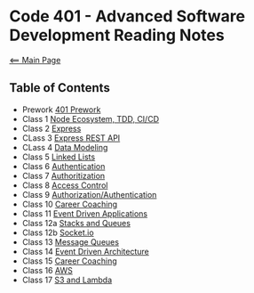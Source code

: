 # Code 401 - Advanced Software Development Reading Notes
[<== Main Page](../README.md)

## Table of Contents

- Prework [401 Prework](prework.md)
- Class 1 [Node Ecosystem, TDD, CI/CD](class-01.md)
- Class 2 [Express](class-02.md)
- CLass 3 [Express REST API](class-03.md)
- CLass 4 [Data Modeling](class-04.md)
- Class 5 [Linked Lists](class-05.md)
- Class 6 [Authentication](class-06.md)
- Class 7 [Authoritization](class-07.md)
- Class 8 [Access Control](class-08.md)
- Class 9 [Authorization/Authentication](class-09.md)
- Class 10 [Career Coaching](class-10.md)
- Class 11 [Event Driven Applications](class-11.md)
- Class 12a [Stacks and Queues](class-12a.md)
- Class 12b [Socket.io](class-12b.md)
- Class 13 [Message Queues](class-13.md)
- Class 14 [Event Driven Architecture](class-14.md)
- Class 15 [Career Coaching](class-15.md)
- Class 16 [AWS](class-16.md)
- Class 17 [S3 and Lambda](class-17.md)
